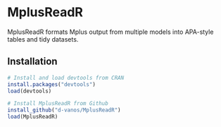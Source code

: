 # MplusReadR

MplusReadR formats Mplus output from multiple models into APA-style tables and tidy datasets.

## Installation
```R
# Install and load devtools from CRAN 
install.packages("devtools")
load(devtools)

# Install MplusReadR from Github 
install_github("d-vanos/MplusReadR")
load(MplusReadR)
```
